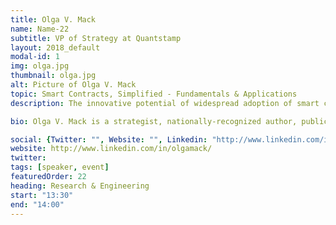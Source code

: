 ```yaml
---
title: Olga V. Mack
name: Name-22
subtitle: VP of Strategy at Quantstamp
layout: 2018_default
modal-id: 1
img: olga.jpg
thumbnail: olga.jpg
alt: Picture of Olga V. Mack
topic: Smart Contracts, Simplified - Fundamentals & Applications
description: The innovative potential of widespread adoption of smart contracts is profound. Computable and self-executing smart contracts, which can significantly reduce transaction time and costs, can enable autonomous machine-to-machine transactions, and fundamentally alter our understanding how countless industries will interact with their clients. All professionals must understand this rapidly changing technology, as well as the unique benefits that it can pose. This talk will define smart contracts, explain its current and future business applications, discuss how they may transform the world, and focus on concrete steps you can take to get ready and what it means for your career.

bio: Olga V. Mack is a strategist, nationally-recognized author, public speaker, and women’s advocate. She is a Vice President of Strategy at Quntstamp, the first decentralized security auditing blockchain platform. In the past she has served as General Counsel at ClearSlide, has held various roles at Visa, Zoosk, Pacific Art League, Wilson Sonsini, and Yahoo and earned both a B.A. and J.D. from UC Berkeley. 

social: {Twitter: "", Website: "", Linkedin: "http://www.linkedin.com/in/olgamack/" }
website: http://www.linkedin.com/in/olgamack/
twitter: 
tags: [speaker, event]
featuredOrder: 22
heading: Research & Engineering
start: "13:30"
end: "14:00"
---
```

